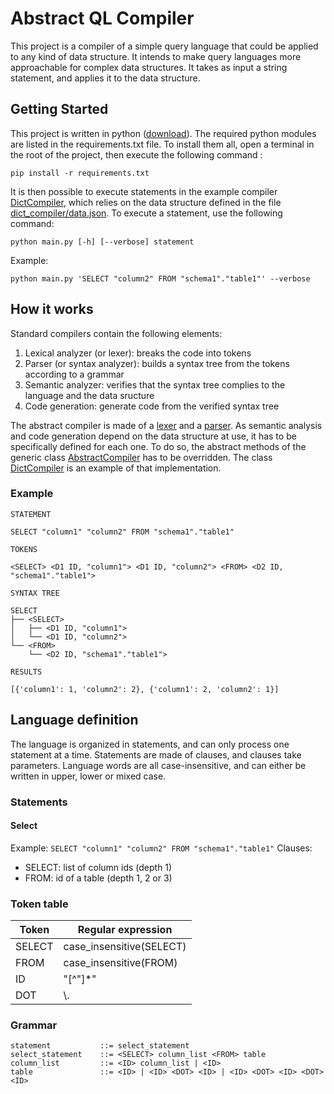 # Abstract QL Compiler  

This project is a compiler of a simple query language that could be applied to
any kind of data structure. It intends to make query languages more 
approachable for complex data structures. It takes as input a string statement, 
and applies it to the data structure.

## Getting Started

This project is written in python ([download](https://www.python.org/downloads/)). 
The required python modules are listed in the requirements.txt file. 
To install them all, open a terminal in the root of the project, 
then execute the following command :
```
pip install -r requirements.txt
```
It is then possible to execute statements in the example compiler 
[DictCompiler](dict_compiler/compiler.py), which relies on the data structure 
defined in the file [dict_compiler/data.json](dict_compiler/data.json). 
To execute a statement, use the following command:
```
python main.py [-h] [--verbose] statement
```
Example:
```
python main.py 'SELECT "column2" FROM "schema1"."table1"' --verbose
```

## How it works   

Standard compilers contain the following elements:
1. Lexical analyzer (or lexer): breaks the code into tokens
2. Parser (or syntax analyzer): builds a syntax tree from the tokens according to a grammar
3. Semantic analyzer: verifies that the syntax tree complies to the language and the data sructure
4. Code generation: generate code from the verified syntax tree

The abstract compiler is made of a [lexer](abstract_compiler/lexer.py) and a 
[parser](abstract_compiler/parser.py). As semantic analysis and code generation
depend on the data structure at use, it has to be specifically defined for each
one. To do so, the abstract methods of the generic class 
[AbstractCompiler](abstract_compiler/compiler.py) has to be overridden. The class 
[DictCompiler](dict_compiler/compiler.py) is an example of that implementation.

### Example
```
STATEMENT

SELECT "column1" "column2" FROM "schema1"."table1"

TOKENS

<SELECT> <D1 ID, "column1"> <D1 ID, "column2"> <FROM> <D2 ID, "schema1"."table1">

SYNTAX TREE

SELECT
├── <SELECT>
│   ├── <D1 ID, "column1">
│   └── <D1 ID, "column2">
└── <FROM>
    └── <D2 ID, "schema1"."table1">

RESULTS

[{'column1': 1, 'column2': 2}, {'column1': 2, 'column2': 1}]
```

## Language definition

The language is organized in statements, and can only process one statement 
at a time. Statements are made of clauses, and clauses take parameters. 
Language words are all case-insensitive, and can either be written in upper,
lower or mixed case.

### Statements
#### Select

Example: `SELECT "column1" "column2" FROM "schema1"."table1"`
Clauses:
- SELECT: list of column ids (depth 1)
- FROM: id of a table (depth 1, 2 or 3)

### Token table

| Token  | Regular expression       |
|--------|--------------------------|
| SELECT | case_insensitive(SELECT) |
| FROM   | case_insensitive(FROM)   |
| ID     | "[^"]\*"                 |
| DOT    | \\.                      |

### Grammar
```
statement           ::= select_statement
select_statement    ::= <SELECT> column_list <FROM> table 
column_list         ::= <ID> column_list | <ID>
table               ::= <ID> | <ID> <DOT> <ID> | <ID> <DOT> <ID> <DOT> <ID>
```

